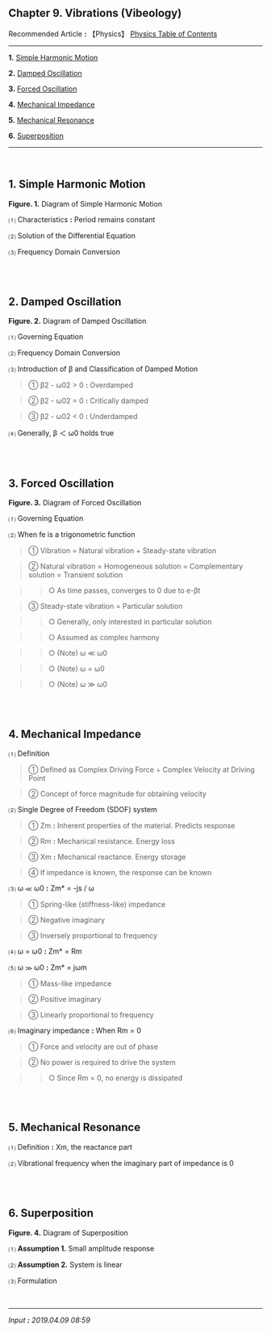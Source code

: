 ## **Chapter 9. Vibrations** (Vibeology)

Recommended Article **:** 【Physics】 [Physics Table of Contents](https://jb243.github.io/pages/725)

---

**1.** [Simple Harmonic Motion](#1-simple-harmonic-motion)

**2.** [Damped Oscillation](#2-damped-oscillation)

**3.** [Forced Oscillation](#3-forced-oscillation)

**4.** [Mechanical Impedance](#4-mechanical-impedance)

**5.** [Mechanical Resonance](#5-mechanical-resonance)

**6.** [Superposition](#6-superposition)

---

<br>

## **1\. Simple Harmonic Motion**

**Figure. 1.** Diagram of Simple Harmonic Motion

 ⑴ Characteristics **:** Period remains constant

 ⑵ Solution of the Differential Equation

 ⑶ Frequency Domain Conversion

<br>

<br>

## **2\. Damped Oscillation**

**Figure. 2.** Diagram of Damped Oscillation

 ⑴ Governing Equation

 ⑵ Frequency Domain Conversion

 ⑶ Introduction of β and Classification of Damped Motion

> ① β2 \- ω02 > 0 **:** Overdamped

> ② β2 \- ω02 = 0 **:** Critically damped

> ③ β2 \- ω02 < 0 **:** Underdamped

 ⑷ Generally, β ＜ ω0 holds true

<br>

<br>

## **3\. Forced Oscillation**

**Figure. 3.** Diagram of Forced Oscillation

 ⑴ Governing Equation

 ⑵ When fe is a trigonometric function

> ① Vibration = Natural vibration + Steady-state vibration

> ② Natural vibration = Homogeneous solution = Complementary solution = Transient solution

>> ○ As time passes, converges to 0 due to e-βt

> ③ Steady-state vibration = Particular solution

>> ○ Generally, only interested in particular solution

>> ○ Assumed as complex harmony

>> ○ (Note) ω ≪ ω0

>> ○ (Note) ω = ω0

>> ○ (Note) ω ≫ ω0

<br>

<br>

## **4\. Mechanical Impedance**

 ⑴ Definition

> ① Defined as Complex Driving Force ÷ Complex Velocity at Driving Point

> ② Concept of force magnitude for obtaining velocity

 ⑵ Single Degree of Freedom (SDOF) system

> ① Zm **:** Inherent properties of the material. Predicts response

> ② Rm **:** Mechanical resistance. Energy loss

> ③ Xm **:** Mechanical reactance. Energy storage

> ④ If impedance is known, the response can be known

 ⑶ ω ≪ ω0 **:** Zm* = -js / ω

> ① Spring-like (stiffness-like) impedance

> ② Negative imaginary

> ③ Inversely proportional to frequency

 ⑷ ω = ω0 **:** Zm* = Rm

 ⑸ ω ≫ ω0 **:** Zm* = jωm

> ① Mass-like impedance

> ② Positive imaginary

> ③ Linearly proportional to frequency

 ⑹ Imaginary impedance **:** When Rm = 0

> ① Force and velocity are out of phase

> ② No power is required to drive the system

>> ○ Since Rm = 0, no energy is dissipated

<br>

<br>

## **5\. Mechanical Resonance**

 ⑴ Definition **:** Xm, the reactance part

 ⑵ Vibrational frequency when the imaginary part of impedance is 0

<br>

<br>

## **6\. Superposition**

**Figure. 4.** Diagram of Superposition

 ⑴ **Assumption 1.** Small amplitude response

 ⑵ **Assumption 2.** System is linear

 ⑶ Formulation

<br>

---

_Input **:** 2019.04.09 08:59_
